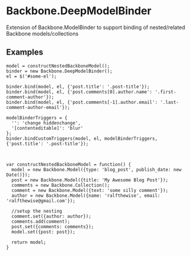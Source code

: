 Backbone.DeepModelBinder
========================

Extension of Backbone.ModelBinder to support binding of nested/related Backbone models/collections

Examples
--------

    model = constructNestedBackboneModel();
    binder = new Backbone.DeepModelBinder();
    el = $('#some-el');

    binder.bind(model, el, {'post.title': '.post-title'});
    binder.bind(model, el, {'post.comments[0].author.name': '.first-comment-author'});
    binder.bind(model, el, {'post.comments[-1].author.email': '.last-comment-author-email'});

    modelBinderTriggers = {
      '': 'change hiddenchange',
      '[contenteditable]': 'blur'
    };
    binder.bindCustomTriggers(model, el, modelBinderTriggers, {'post.title': '.post-title'});

    
    
    var constructNestedBackboneModel = function() {
      model = new Backbone.Model({type: 'blog_post', publish_date: new Date()});
      post = new Backbone.Model({title: 'My Awesome Blog Post'});
      comments = new Backbone.Collection();
      comment = new Backbone.Model({text: 'some silly comment'});
      author = new Backbone.Model({name: 'ralfthewise', email: 'ralfthewise@gmail.com'});
    
      //setup the nesting
      comment.set({author: author});
      comments.add(comment);
      post.set({comments: comments});
      model.set({post: post});
    
      return model;
    }
